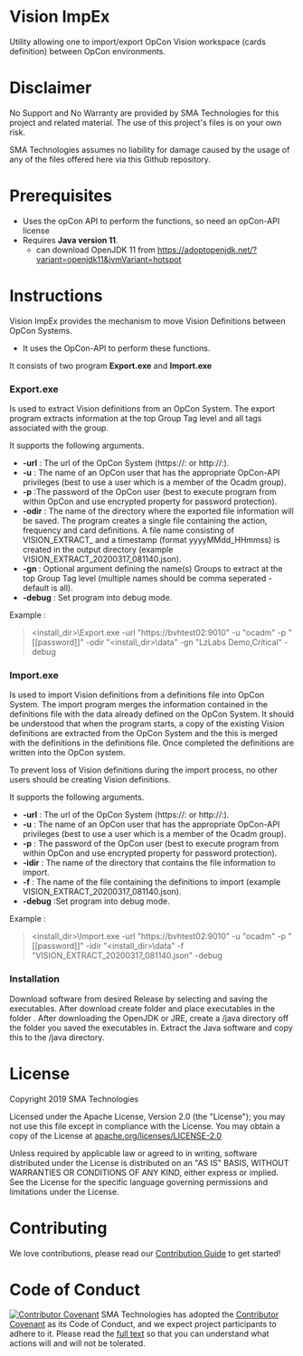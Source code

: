 # Vision ImpEx
Utility allowing one to import/export OpCon Vision workspace (cards definition) between OpCon environments.

# Disclaimer
No Support and No Warranty are provided by SMA Technologies for this project and related material. The use of this project's files is on your own risk.

SMA Technologies assumes no liability for damage caused by the usage of any of the files offered here via this Github repository.

# Prerequisites

- Uses the opCon API to perform the functions, so need an opCon-API license
- Requires **Java version 11**.
  - can download OpenJDK 11 from https://adoptopenjdk.net/?variant=openjdk11&jvmVariant=hotspot

# Instructions
Vision ImpEx provides the mechanism to move Vision Definitions between OpCon Systems.
- It uses the OpCon-API to perform these functions. 

It consists of two program **Export.exe** and **Import.exe**

### Export.exe
 
Is used to extract Vision definitions from an OpCon System. The export program extracts information at the
top Group Tag level and all tags associated with the group.
  
It supports the following arguments.

- **-url** : The url of the OpCon System (https://<name>:<port> or http://<name>:<port>).
- **-u** : The name of an OpCon user that has the appropriate OpCon-API privileges (best to use a user which is a member of the Ocadm group).
- **-p** :The password of the OpCon user (best to execute program from within OpCon and use encrypted property for password protection).
- **-odir** : The name of the directory where the exported file information will be saved. The program creates a single file containing the action, frequency and card definitions. A file name consisting of VISION_EXTRACT_ and a timestamp (format yyyyMMdd_HHmmss) is created in the output directory (example VISION_EXTRACT_20200317_081140.json).
- **-gn** : Optional argument defining the name(s) Groups to extract at the top Group Tag level (multiple names should be comma seperated - default is all).
- **-debug** : Set program into debug mode.
	
Example :
> <install_dir>\Export.exe -url "https://bvhtest02:9010" -u "ocadm" -p "[[password]]" -odir "<install_dir>\data" -gn "LzLabs Demo,Critical" -debug

### Import.exe
 
Is used to import Vision definitions from a definitions file into OpCon System. The import program merges the information
contained in the definitions file with the data already defined on the OpCon System. It should be understood that when the
program starts, a copy of the existing Vision definitions are extracted from the OpCon System and the this is merged with
the definitions in the definitions file. Once completed the definitions are written into the OpCon system. 

To prevent loss of Vision definitions during the import process, no other users should be creating Vision definitions.  
  
It supports the following arguments.

- **-url** : The url of the OpCon System (https://<name>:<port> or http://<name>:<port>).
- **-u** : The name of an OpCon user that has the appropriate OpCon-API privileges (best to use a user which is a member of the Ocadm group).
- **-p** : The password of the OpCon user (best to execute program from within OpCon and use encrypted property for password protection).
- **-idir** : The name of the directory that contains the file information to import. 
- **-f** : The name of the file containing the definitions to import (example VISION_EXTRACT_20200317_081140.json).
- **-debug** :Set program into debug mode.

Example :
> <install_dir>\Import.exe -url "https://bvhtest02:9010" -u "ocadm" -p "[[password]]" -idir "<install_dir>\data" -f "VISION_EXTRACT_20200317_081140.json" -debug

### Installation
Download software from desired Release by selecting and saving the executables.
After download create folder and place executables in the folder <install folder>.
After downloading the OpenJDK or JRE, create a <install folder>/java directory off the folder you saved
the executables in.
Extract the Java software and copy this to the <install folder>/java directory.
 
# License
Copyright 2019 SMA Technologies

Licensed under the Apache License, Version 2.0 (the "License");
you may not use this file except in compliance with the License.
You may obtain a copy of the License at [apache.org/licenses/LICENSE-2.0](http://www.apache.org/licenses/LICENSE-2.0)

Unless required by applicable law or agreed to in writing, software
distributed under the License is distributed on an "AS IS" BASIS,
WITHOUT WARRANTIES OR CONDITIONS OF ANY KIND, either express or implied.
See the License for the specific language governing permissions and
limitations under the License.

# Contributing
We love contributions, please read our [Contribution Guide](CONTRIBUTING.md) to get started!

# Code of Conduct
[![Contributor Covenant](https://img.shields.io/badge/Contributor%20Covenant-v2.0%20adopted-ff69b4.svg)](code-of-conduct.md)
SMA Technologies has adopted the [Contributor Covenant](CODE_OF_CONDUCT.md) as its Code of Conduct, and we expect project participants to adhere to it. Please read the [full text](CODE_OF_CONDUCT.md) so that you can understand what actions will and will not be tolerated.
